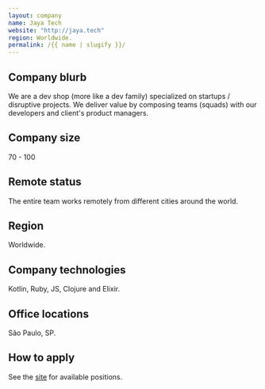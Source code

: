 ```yaml
---
layout: company
name: Jaya Tech
website: "http://jaya.tech"
region: Worldwide.
permalink: /{{ name | slugify }}/
---
```


## Company blurb

We are a dev shop (more like a dev family) specialized on startups / disruptive projects. We deliver value by composing teams (squads) with our developers and client's product managers.

## Company size

70 - 100

## Remote status

The entire team works remotely from different cities around the world.

## Region

Worldwide.

## Company technologies

Kotlin, Ruby, JS, Clojure and Elixir.

## Office locations

São Paulo, SP.

## How to apply

See the [site](http://jaya.tech) for available positions.